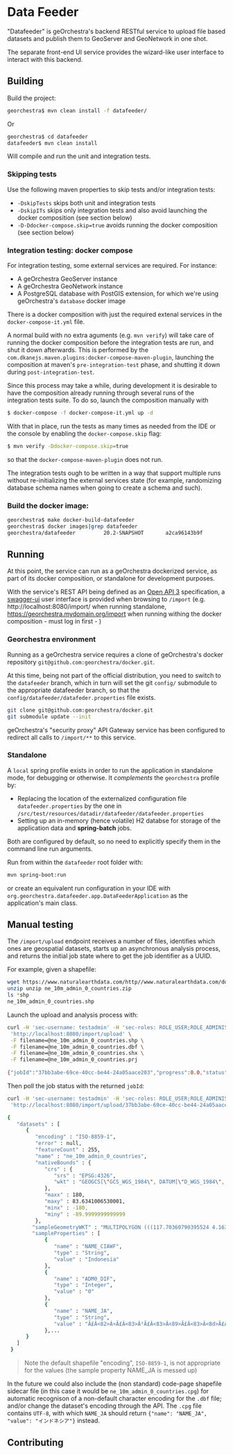 # Data Feeder

"Datafeeder" is geOrchestra's backend RESTful service to upload file based datasets and publish them to GeoServer and GeoNetwork in one shot.

The separate front-end UI service provides the wizard-like user interface to interact with this backend.

## Building

Build the project:

```bash
georchestra$ mvn clean install -f datafeeder/
```

Or

```bash
georchestra$ cd datafeeder
datafeeder$ mvn clean install
```
Will compile and run the unit and integration tests.

### Skipping tests

Use the following maven properties to skip tests and/or integration tests:

* `-DskipTests` skips both unit and integration tests
* `-DskipITs` skips only integration tests and also avoid launching the docker composition (see section below)
* `-D-Ddocker-compose.skip=true` avoids running the docker composition (see section below)

### Integration testing: docker compose

For integration testing, some external services are required. For instance:
- A geOrchestra GeoServer instance
- A geOrchestra GeoNetwork instance
- A PostgreSQL database with PostGIS extension, for which we're using geOrchestra's `database` docker image

There is a docker composition with just the required extenal services in the `docker-compose-it.yml` file.

A normal build with no extra aguments (e.g. `mvn verify`) will take care of running the docker composition before the integration tests are run, and shut it down afterwards. This is performed by the `com.dkanejs.maven.plugins:docker-compose-maven-plugin`, launching the composition at maven's `pre-integration-test` phase, and shutting it down during `post-integration-test`.

Since this process may take a while, during development it is desirable to have the composition already running through several runs of the integration tests suite. To do so, launch the composition manually with

```bash
$ docker-compose -f docker-compose-it.yml up -d
```

With that in place, run the tests as many times as needed from the IDE or the console by enabling the `docker-compose.skip` flag:

```bash
$ mvn verify -Ddocker-compose.skip=true
```

so that the `docker-compose-maven-plugin` does not run.

The integration tests ough to be written in a way that support multiple runs without re-initializing the external services state (for example, randomizing database schema names when going to create a schema and such).

### Build the docker image:

```bash
georchestra$ make docker-build-datafeeder
georchestra$ docker images|grep datafeeder
georchestra/datafeeder         20.2-SNAPSHOT       a2ca96143b9f        12 seconds ago      376MB

```

## Running

At this point, the service can run as a geOrchestra dockerized service, as part of its docker composition, or standalone for development purposes.

With the service's REST API being defined as an [Open API 3](api.yaml)  specification, a [swagger-ui](https://swagger.io/tools/swagger-ui/)  user interface is provided when browsing to `/import` (e.g. http://localhost:8080/import/ when running standalone, https://georchestra.mydomain.org/import when running withing the docker composition - must log in first - )

### Georchestra environment

Running as a geOrchestra service requires a clone of geOrchestra's docker repository `git@github.com:georchestra/docker.git`.

At this time, being not part of the official distribution, you need to switch to the `datafeeder` branch, which in turn will set the git `config/` submodule to the appropriate datafeeder branch, so that the `config/datafeeder/datafeder.properties` file exists.

```bash
git clone git@github.com:georchestra/docker.git
git submodule update --init
```

geOrchestra's "security proxy" API Gateway service has been configured to redirect all calls to `/import/**` to this service.

### Standalone

A `local` spring profile exists in order to run the application in standalone mode, for debugging or otherwise. It _complements_ the `georchestra` profile by:

- Replacing the location of the externalized configuration file `datafeeder.properties` by the one in `/src/test/resources/datadir/datafeeder/datafeeder.properties`
- Setting up an in-memory (hence volatile) H2 databse for storage of the application data and **spring-batch** jobs.

Both are configured by default, so no need to explicitly specify them in the command line run arguments.

Run from within the `datafeeder` root folder with:

```bash
mvn spring-boot:run
```
or create an equivalent run configuration in your IDE with `org.georchestra.datafeeder.app.DataFeederApplication` as the application's main class.

## Manual testing

The `/import/upload` endpoint receives a number of files, identifies which ones are geospatial datasets, starts up an asynchronous analysis process, and returns the initial job state where to get the job identifier as a UUID.

For example, given a shapefile:

```bash
wget https://www.naturalearthdata.com/http//www.naturalearthdata.com/download/10m/cultural/ne_10m_admin_0_countries.zip
unzip unzip ne_10m_admin_0_countries.zip
ls *shp
ne_10m_admin_0_countries.shp
```

Launch the upload and analysis process with:

```bash
curl -H 'sec-username: testadmin' -H 'sec-roles: ROLE_USER;ROLE_ADMINISTRATOR' -H 'sec-proxy: true' \
 'http://localhost:8080/import/upload' \
 -F filename=@ne_10m_admin_0_countries.shp \
 -F filename=@ne_10m_admin_0_countries.dbf \
 -F filename=@ne_10m_admin_0_countries.shx \
 -F filename=@ne_10m_admin_0_countries.prj 
 
{"jobId":"37bb3abe-69ce-40cc-be44-24a05aace203","progress":0.0,"status":"PENDING","error":null,"datasets":[]}
```

Then poll the job status with the returned `jobId`:

```bash
curl -H 'sec-username: testadmin' -H 'sec-roles: ROLE_USER;ROLE_ADMINISTRATOR' -H 'sec-proxy: true' \
 'http://localhost:8080/import/upload/37bb3abe-69ce-40cc-be44-24a05aace203'

{
   "datasets" : [
      {
         "encoding" : "ISO-8859-1",
         "error" : null,
         "featureCount" : 255,
         "name" : "ne_10m_admin_0_countries",
         "nativeBounds" : {
            "crs" : {
               "srs" : "EPSG:4326",
               "wkt" : "GEOGCS[\"GCS_WGS_1984\", DATUM[\"D_WGS_1984\", SPHEROID[\"WGS_1984\", 6378137.0, 298.257223563]], PRIMEM[\"Greenwich\", 0.0], UNIT[\"degree\", 0.017453292519943295], AXIS[\"Longitude\", EAST], AXIS[\"Latitude\", NORTH]]"
            },
            "maxx" : 180,
            "maxy" : 83.6341006530001,
            "minx" : -180,
            "miny" : -89.9999999999999
         },
        "sampleGeometryWKT" : "MULTIPOLYGON (((117.70360790395524 4.163414542001791, .....",
        "sampleProperties" : [
            {
               "name" : "NAME_CIAWF",
               "type" : "String",
               "value" : "Indonesia"
            },
            {
               "name" : "ADM0_DIF",
               "type" : "Integer",
               "value" : "0"
            },
            {
               "name" : "NAME_JA",
               "type" : "String",
               "value" : "Ã£Â<82>Â¤Ã£Â<83>Â³Ã£Â<83>Â<89>Ã£Â<83>Â<8d>Ã£Â<82>Â·Ã£Â<82>Â¢"
            },...
      }
   ]
 }
```

> Note the default shapefile "encoding", `ISO-8859-1`, is not appropriate for the values (the sample property NAME_JA is messed up)

In the future we could also include the (non standard) code-page shapefile sidecar file (in this case it would be `ne_10m_admin_0_countries.cpg`) for automatic recognison of a non-default character encoding for the `.dbf` file; and/or change the dataset's encoding through the API. The `.cpg` file contains `UTF-8`, with which `NAME_JA` should return `{"name": "NAME_JA", "value": "インドネシア"}` instead.

## Contributing

